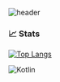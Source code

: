 
![header](https://capsule-render.vercel.app/api?type=rounded&height=300&color=gradient&text=Jack%20Gribble&textBg=false&reversal=true)

### 📈 Stats 

[![Top Langs](https://github-readme-stats-jackster0306.vercel.app/api/top-langs/?username=jackster0306&hide=C)](https://github.com/jackster0306/github-readme-stats)

![Kotlin](https://img.shields.io/badge/kotlin-%237F52FF.svg?style=for-the-badge&logo=kotlin&logoColor=white)
